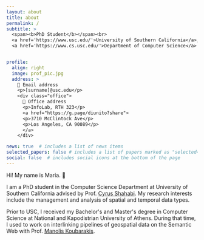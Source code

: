 ```yaml
---
layout: about
title: about
permalink: /
subtitle: >
  <span><b>PhD Student</b></span><br>
  <a href='https://www.usc.edu/'>University of Southern California</a>, 
  <a href='https://www.cs.usc.edu/'>Department of Computer Science</a>


profile:
  align: right
  image: prof_pic.jpg
  address: >
    📮 Email address
    <p>[surname]@usc.edu</p>
    <div class="office">
      🏢 Office address
      <p>InfoLab, RTH 323</p>
      <a href="https://g.page/diunito?share">
      <p>3710 McClintock Ave</p>
      <p>Los Angeles, CA 90089</p>
      </a>
    </div>

news: true  # includes a list of news items
selected_papers: false # includes a list of papers marked as "selected={true}"
social: false  # includes social icons at the bottom of the page
---
```


Hi! My name is Maria. :wave:

I am a PhD student in the Computer Science Department at University of Southern California advised by Prof. [Cyrus Shahabi](https://infolab.usc.edu/Shahabi/index.html). My research interests include the management and analysis of spatial and temporal data types.

Prior to USC, I received my Bachelor's and Master's degree in Computer Science at National and Kapodistrian University of Athens. During that time, I used to work on interlinking pipelines of geospatial data on the Semantic Web with Prof. [Manolis Koubarakis](https://cgi.di.uoa.gr/~koubarak/).